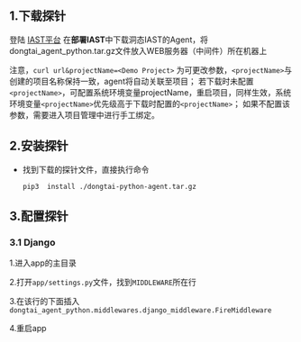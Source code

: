 ## 1.下载探针

登陆 [IAST平台](https://iast.io/login) 在**部署IAST**中下载洞态IAST的Agent，将dongtai_agent_python.tar.gz文件放入WEB服务器（中间件）所在机器上

注意，`curl url&projectName=<Demo Project>` 为可更改参数，`<projectName>`与创建的项目名称保持一致，agent将自动关联至项目；
若下载时未配置`<projectName>`，可配置系统环境变量projectName，重启项目，同样生效，系统环境变量`<projectName>`优先级高于下载时配置的`<projectName>`；
如果不配置该参数，需要进入项目管理中进行手工绑定。
 
## 2.安装探针
- 找到下载的探针文件，直接执行命令 
  ```shell
  pip3  install ./dongtai-python-agent.tar.gz 
  ```
  
## 3.配置探针

### 3.1 Django 

1.进入app的主目录

2.打开`app/settings.py`文件，找到`MIDDLEWARE`所在行

3.在该行的下面插入`dongtai_agent_python.middlewares.django_middleware.FireMiddleware`

4.重启app


